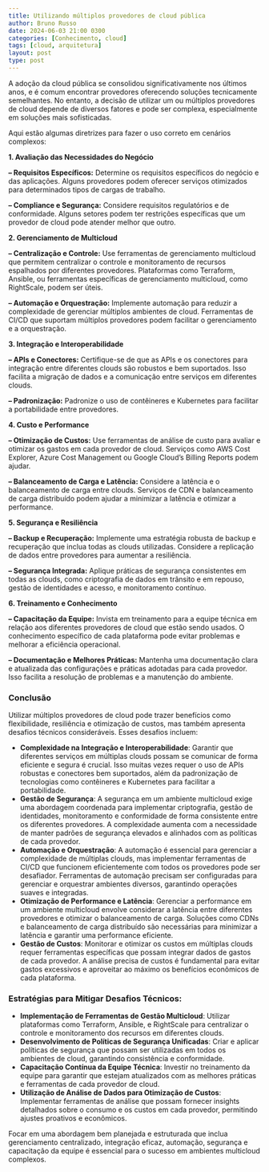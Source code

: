```yaml
---
title: Utilizando múltiplos provedores de cloud pública
author: Bruno Russo
date: 2024-06-03 21:00 0300
categories: [Conhecimento, cloud]
tags: [cloud, arquitetura]
layout: post
type: post
---
```



A adoção da cloud pública se consolidou significativamente nos últimos anos, e é comum encontrar provedores oferecendo soluções tecnicamente semelhantes. No entanto, a decisão de utilizar um ou múltiplos provedores de cloud depende de diversos fatores e pode ser complexa, especialmente em soluções mais sofisticadas.

Aqui estão algumas diretrizes para fazer o uso correto em cenários complexos:

**1\. Avaliação das Necessidades do Negócio**

**– Requisitos Específicos:** Determine os requisitos específicos do negócio e das aplicações. Alguns provedores podem oferecer serviços otimizados para determinados tipos de cargas de trabalho.

**– Compliance e Segurança:** Considere requisitos regulatórios e de conformidade. Alguns setores podem ter restrições específicas que um provedor de cloud pode atender melhor que outro.

**2\. Gerenciamento de Multicloud**

**– Centralização e Controle:** Use ferramentas de gerenciamento multicloud que permitem centralizar o controle e monitoramento de recursos espalhados por diferentes provedores. Plataformas como Terraform, Ansible, ou ferramentas específicas de gerenciamento multicloud, como RightScale, podem ser úteis.

**– Automação e Orquestração:** Implemente automação para reduzir a complexidade de gerenciar múltiplos ambientes de cloud. Ferramentas de CI/CD que suportam múltiplos provedores podem facilitar o gerenciamento e a orquestração.

**3\. Integração e Interoperabilidade**

**– APIs e Conectores:** Certifique-se de que as APIs e os conectores para integração entre diferentes clouds são robustos e bem suportados. Isso facilita a migração de dados e a comunicação entre serviços em diferentes clouds.

**– Padronização:** Padronize o uso de contêineres e Kubernetes para facilitar a portabilidade entre provedores.

**4\. Custo e Performance**

**– Otimização de Custos:** Use ferramentas de análise de custo para avaliar e otimizar os gastos em cada provedor de cloud. Serviços como AWS Cost Explorer, Azure Cost Management ou Google Cloud’s Billing Reports podem ajudar.

**– Balanceamento de Carga e Latência:** Considere a latência e o balanceamento de carga entre clouds. Serviços de CDN e balanceamento de carga distribuído podem ajudar a minimizar a latência e otimizar a performance.

**5\. Segurança e Resiliência**

**– Backup e Recuperação:** Implemente uma estratégia robusta de backup e recuperação que inclua todas as clouds utilizadas. Considere a replicação de dados entre provedores para aumentar a resiliência.

**– Segurança Integrada:** Aplique práticas de segurança consistentes em todas as clouds, como criptografia de dados em trânsito e em repouso, gestão de identidades e acesso, e monitoramento contínuo.

**6\. Treinamento e Conhecimento**

**– Capacitação da Equipe:** Invista em treinamento para a equipe técnica em relação aos diferentes provedores de cloud que estão sendo usados. O conhecimento específico de cada plataforma pode evitar problemas e melhorar a eficiência operacional.

**– Documentação e Melhores Práticas:** Mantenha uma documentação clara e atualizada das configurações e práticas adotadas para cada provedor. Isso facilita a resolução de problemas e a manutenção do ambiente.

### Conclusão

Utilizar múltiplos provedores de cloud pode trazer benefícios como flexibilidade, resiliência e otimização de custos, mas também apresenta desafios técnicos consideráveis. Esses desafios incluem:

*   **Complexidade na Integração e Interoperabilidade**: Garantir que diferentes serviços em múltiplas clouds possam se comunicar de forma eficiente e segura é crucial. Isso muitas vezes requer o uso de APIs robustas e conectores bem suportados, além da padronização de tecnologias como contêineres e Kubernetes para facilitar a portabilidade.
*   **Gestão de Segurança**: A segurança em um ambiente multicloud exige uma abordagem coordenada para implementar criptografia, gestão de identidades, monitoramento e conformidade de forma consistente entre os diferentes provedores. A complexidade aumenta com a necessidade de manter padrões de segurança elevados e alinhados com as políticas de cada provedor.
*   **Automação e Orquestração**: A automação é essencial para gerenciar a complexidade de múltiplas clouds, mas implementar ferramentas de CI/CD que funcionem eficientemente com todos os provedores pode ser desafiador. Ferramentas de automação precisam ser configuradas para gerenciar e orquestrar ambientes diversos, garantindo operações suaves e integradas.
*   **Otimização de Performance e Latência**: Gerenciar a performance em um ambiente multicloud envolve considerar a latência entre diferentes provedores e otimizar o balanceamento de carga. Soluções como CDNs e balanceamento de carga distribuído são necessárias para minimizar a latência e garantir uma performance eficiente.
*   **Gestão de Custos**: Monitorar e otimizar os custos em múltiplas clouds requer ferramentas específicas que possam integrar dados de gastos de cada provedor. A análise precisa de custos é fundamental para evitar gastos excessivos e aproveitar ao máximo os benefícios econômicos de cada plataforma.

### Estratégias para Mitigar Desafios Técnicos:

*   **Implementação de Ferramentas de Gestão Multicloud**: Utilizar plataformas como Terraform, Ansible, e RightScale para centralizar o controle e monitoramento dos recursos em diferentes clouds.
*   **Desenvolvimento de Políticas de Segurança Unificadas**: Criar e aplicar políticas de segurança que possam ser utilizadas em todos os ambientes de cloud, garantindo consistência e conformidade.
*   **Capacitação Contínua da Equipe Técnica**: Investir no treinamento da equipe para garantir que estejam atualizados com as melhores práticas e ferramentas de cada provedor de cloud.
*   **Utilização de Análise de Dados para Otimização de Custos**: Implementar ferramentas de análise que possam fornecer insights detalhados sobre o consumo e os custos em cada provedor, permitindo ajustes proativos e econômicos.

Focar em uma abordagem bem planejada e estruturada que inclua gerenciamento centralizado, integração eficaz, automação, segurança e capacitação da equipe é essencial para o sucesso em ambientes multicloud complexos.